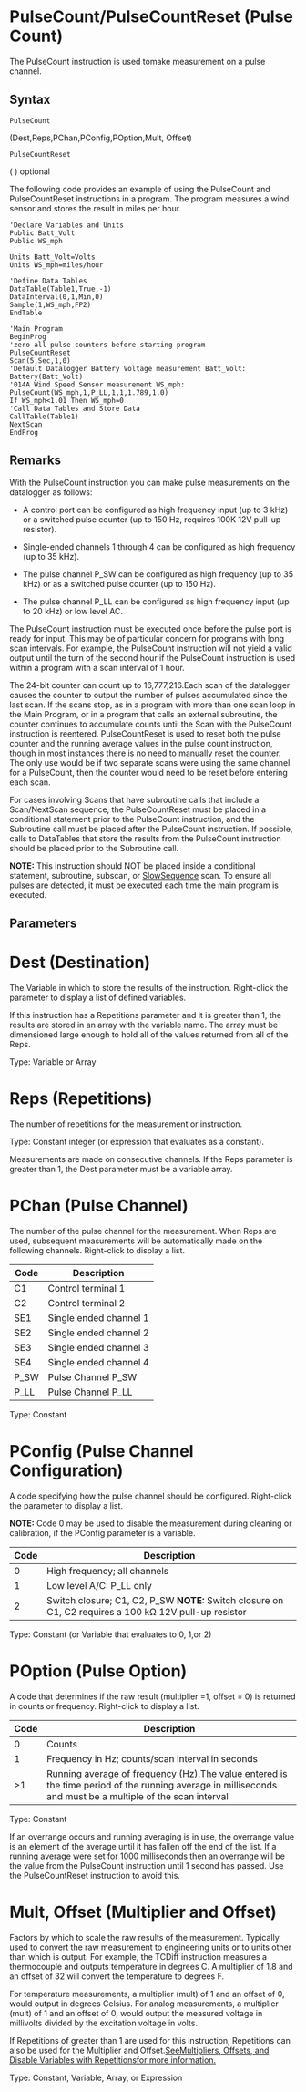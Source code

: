 # PulseCount/PulseCountReset (Pulse Count)

The PulseCount instruction is used tomake measurement on a pulse channel.

## Syntax

```
PulseCount
```

(Dest,Reps,PChan,PConfig,POption,Mult, Offset)

```
PulseCountReset
```

( ) optional

The following code provides an example of using the PulseCount and PulseCountReset instructions in a program. The program measures a wind sensor and stores the result in miles per hour.

```
'Declare Variables and Units
Public Batt_Volt
Public WS_mph

Units Batt_Volt=Volts
Units WS_mph=miles/hour

'Define Data Tables
DataTable(Table1,True,-1)
DataInterval(0,1,Min,0)
Sample(1,WS_mph,FP2)
EndTable

'Main Program
BeginProg
'zero all pulse counters before starting program
PulseCountReset
Scan(5,Sec,1,0)
'Default Datalogger Battery Voltage measurement Batt_Volt:
Battery(Batt_Volt)
'014A Wind Speed Sensor measurement WS_mph:
PulseCount(WS_mph,1,P_LL,1,1,1.789,1.0)
If WS_mph<1.01 Then WS_mph=0
'Call Data Tables and Store Data
CallTable(Table1)
NextScan
EndProg
```

## Remarks

With the PulseCount instruction you can make pulse measurements on the datalogger as follows:

- A control port can be configured as high frequency input (up to 3 kHz) or a switched pulse counter (up to 150 Hz, requires 100K 12V pull-up resistor).

- Single-ended channels 1 through 4 can be configured as high frequency (up to 35 kHz).

- The pulse channel P_SW can be configured as high frequency (up to 35 kHz) or as a switched pulse counter (up to 150 Hz).

- The pulse channel P_LL can be configured as high frequency input (up to 20 kHz) or low level AC.

The PulseCount instruction must be executed once before the pulse port is ready for input. This may be of particular concern for programs with long scan intervals. For example, the PulseCount instruction will not yield a valid output until the turn of the second hour if the PulseCount instruction is used within a program with a scan interval of 1 hour.

The 24-bit counter can count up to 16,777,216.Each scan of the datalogger causes the counter to output the number of pulses accumulated since the last scan. If the scans stop, as in a program with more than one scan loop in the Main Program, or in a program that calls an external subroutine, the counter continues to accumulate counts until the Scan with the PulseCount instruction is reentered. PulseCountReset is used to reset both the pulse counter and the running average values in the pulse count instruction, though in most instances there is no need to manually reset the counter. The only use would be if two separate scans were using the same channel for a PulseCount, then the counter would need to be reset before entering each scan.

For cases involving Scans that have subroutine calls that include a Scan/NextScan sequence, the PulseCountReset must be placed in a conditional statement prior to the PulseCount instruction, and the Subroutine call must be placed after the PulseCount instruction. If possible, calls to DataTables that store the results from the PulseCount instruction should be placed prior to the Subroutine call.

**NOTE:** This instruction should NOT be placed inside a conditional statement, subroutine, subscan, or [SlowSequence](slowsequence.md) scan. To ensure all pulses are detected, it must be executed each time the main program is executed.

## Parameters

# Dest (Destination)

The Variable in which to store the results of the instruction. Right-click the parameter to display a list of defined variables.

If this instruction has a Repetitions parameter and it is greater than 1, the results are stored in an array with the variable name. The array must be dimensioned large enough to hold all of the values returned from all of the Reps.

Type: Variable or Array

# Reps (Repetitions)

The number of repetitions for the measurement or instruction.

Type: Constant integer (or expression that evaluates as a constant).

Measurements are made on consecutive channels. If the Reps parameter is greater than 1, the Dest parameter must be a variable array.

# PChan (Pulse Channel)

The number of the pulse channel for the measurement. When Reps are used, subsequent measurements will be automatically made on the following channels. Right-click to display a list.

| Code | Description            |
| ---- | ---------------------- |
| C1   | Control terminal 1     |
| C2   | Control terminal 2     |
| SE1  | Single ended channel 1 |
| SE2  | Single ended channel 2 |
| SE3  | Single ended channel 3 |
| SE4  | Single ended channel 4 |
| P_SW | Pulse Channel P_SW     |
| P_LL | Pulse Channel P_LL     |

Type: Constant

# PConfig (Pulse Channel Configuration)

A code specifying how the pulse channel should be configured. Right-click the parameter to display a list.

**NOTE:** Code 0 may be used to disable the measurement during cleaning or calibration, if the PConfig parameter is a variable.

| Code | Description                                                                                            |
| ---- | ------------------------------------------------------------------------------------------------------ |
| 0    | High frequency; all channels                                                                           |
| 1    | Low level A/C: P_LL only                                                                               |
| 2    | Switch closure; C1, C2, P_SW **NOTE:** Switch closure on C1, C2 requires a 100 kΩ 12V pull-up resistor |

Type: Constant (or Variable that evaluates to 0, 1,or 2)

# POption (Pulse Option)

A code that determines if the raw result (multiplier =1, offset = 0) is returned in counts or frequency. Right-click to display a list.

| Code | Description                                                                                                                                               |
| ---- | --------------------------------------------------------------------------------------------------------------------------------------------------------- |
| 0    | Counts                                                                                                                                                    |
| 1    | Frequency in Hz; counts/scan interval in seconds                                                                                                          |
| >1   | Running average of frequency (Hz).The value entered is the time period of the running average in milliseconds and must be a multiple of the scan interval |

Type: Constant

If an overrange occurs and running averaging is in use, the overrange value is an element of the average until it has fallen off the end of the list. If a running average were set for 1000 milliseconds then an overrange will be the value from the PulseCount instruction until 1 second has passed. Use the PulseCountReset instruction to avoid this.

# Mult, Offset (Multiplier and Offset)

Factors by which to scale the raw results of the measurement. Typically used to convert the raw measurement to engineering units or to units other than which is output. For example, the TCDiff instruction measures a thermocouple and outputs temperature in degrees C. A multiplier of 1.8 and an offset of 32 will convert the temperature to degrees F.

For temperature measurements, a multiplier (mult) of 1 and an offset of 0, would output in degrees Celsius. For analog measurements, a multiplier (mult) of 1 and an offset of 0, would output the measured voltage in millivolts divided by the excitation voltage in volts.

If Repetitions of greater than 1 are used for this instruction, Repetitions can also be used for the Multiplier and Offset.[SeeMultipliers, Offsets, and Disable Variables with Repetitionsfor more information.](../Info/multipliersoffsets.md)

Type: Constant, Variable, Array, or Expression
